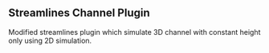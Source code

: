 ## Streamlines Channel Plugin

Modified streamlines plugin which simulate 3D channel with constant height only using 2D simulation.
